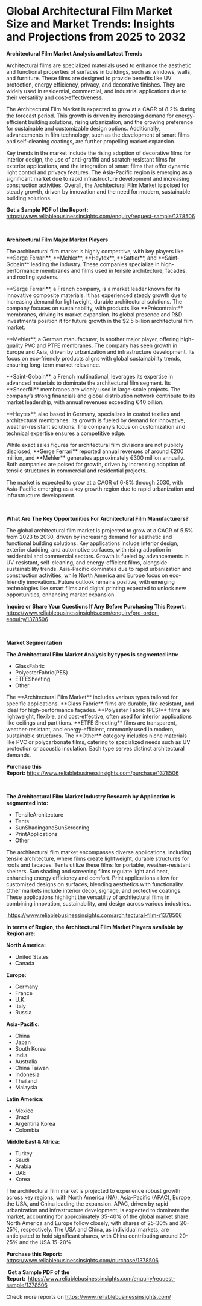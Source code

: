 <p><h1>Global Architectural Film Market Size and Market Trends: Insights and Projections from 2025 to 2032</h1></p><p><strong>Architectural Film Market Analysis and Latest Trends</strong></p>
<p><p>Architectural films are specialized materials used to enhance the aesthetic and functional properties of surfaces in buildings, such as windows, walls, and furniture. These films are designed to provide benefits like UV protection, energy efficiency, privacy, and decorative finishes. They are widely used in residential, commercial, and industrial applications due to their versatility and cost-effectiveness.</p><p>The Architectural Film Market is expected to grow at a CAGR of 8.2% during the forecast period. This growth is driven by increasing demand for energy-efficient building solutions, rising urbanization, and the growing preference for sustainable and customizable design options. Additionally, advancements in film technology, such as the development of smart films and self-cleaning coatings, are further propelling market expansion.</p><p>Key trends in the market include the rising adoption of decorative films for interior design, the use of anti-graffiti and scratch-resistant films for exterior applications, and the integration of smart films that offer dynamic light control and privacy features. The Asia-Pacific region is emerging as a significant market due to rapid infrastructure development and increasing construction activities. Overall, the Architectural Film Market is poised for steady growth, driven by innovation and the need for modern, sustainable building solutions.</p></p>
<p><strong>Get a Sample PDF of the Report:&nbsp;</strong> <a href="https://www.reliablebusinessinsights.com/enquiry/request-sample/1378506?utm_campaign=2032&utm_medium=2&utm_source=Github&utm_content=ia&utm_term=25012025&utm_id=architectural-film">https://www.reliablebusinessinsights.com/enquiry/request-sample/1378506</a></p>
<p>&nbsp;</p>
<p><strong>Architectural Film Major Market Players</strong></p>
<p><p>The architectural film market is highly competitive, with key players like **Serge Ferrari**, **Mehler**, **Heytex**, **Sattler**, and **Saint-Gobain** leading the industry. These companies specialize in high-performance membranes and films used in tensile architecture, facades, and roofing systems.</p><p>**Serge Ferrari**, a French company, is a market leader known for its innovative composite materials. It has experienced steady growth due to increasing demand for lightweight, durable architectural solutions. The company focuses on sustainability, with products like **Précontraint** membranes, driving its market expansion. Its global presence and R&D investments position it for future growth in the $2.5 billion architectural film market.</p><p>**Mehler**, a German manufacturer, is another major player, offering high-quality PVC and PTFE membranes. The company has seen growth in Europe and Asia, driven by urbanization and infrastructure development. Its focus on eco-friendly products aligns with global sustainability trends, ensuring long-term market relevance.</p><p>**Saint-Gobain**, a French multinational, leverages its expertise in advanced materials to dominate the architectural film segment. Its **Sheerfill** membranes are widely used in large-scale projects. The company’s strong financials and global distribution network contribute to its market leadership, with annual revenues exceeding €40 billion.</p><p>**Heytex**, also based in Germany, specializes in coated textiles and architectural membranes. Its growth is fueled by demand for innovative, weather-resistant solutions. The company’s focus on customization and technical expertise ensures a competitive edge.</p><p>While exact sales figures for architectural film divisions are not publicly disclosed, **Serge Ferrari** reported annual revenues of around €200 million, and **Mehler** generates approximately €300 million annually. Both companies are poised for growth, driven by increasing adoption of tensile structures in commercial and residential projects.</p><p>The market is expected to grow at a CAGR of 6-8% through 2030, with Asia-Pacific emerging as a key growth region due to rapid urbanization and infrastructure development.</p></p>
<p>&nbsp;</p>
<p><strong>What Are The Key Opportunities For Architectural Film Manufacturers?</strong></p>
<p><p>The global architectural film market is projected to grow at a CAGR of 5.5% from 2023 to 2030, driven by increasing demand for aesthetic and functional building solutions. Key applications include interior design, exterior cladding, and automotive surfaces, with rising adoption in residential and commercial sectors. Growth is fueled by advancements in UV-resistant, self-cleaning, and energy-efficient films, alongside sustainability trends. Asia-Pacific dominates due to rapid urbanization and construction activities, while North America and Europe focus on eco-friendly innovations. Future outlook remains positive, with emerging technologies like smart films and digital printing expected to unlock new opportunities, enhancing market expansion.</p></p>
<p><strong>Inquire or Share Your Questions If Any Before Purchasing This Report:</strong> <a href="https://www.reliablebusinessinsights.com/enquiry/pre-order-enquiry/1378506?utm_campaign=2032&utm_medium=2&utm_source=Github&utm_content=ia&utm_term=25012025&utm_id=architectural-film">https://www.reliablebusinessinsights.com/enquiry/pre-order-enquiry/1378506</a></p>
<p>&nbsp;</p>
<p><strong>Market Segmentation</strong></p>
<p><strong>The Architectural Film Market Analysis by types is segmented into:</strong></p>
<p><ul><li>GlassFabric</li><li>PolyesterFabric(PES)</li><li>ETFESheeting</li><li>Other</li></ul></p>
<p><p>The **Architectural Film Market** includes various types tailored for specific applications. **Glass Fabric** films are durable, fire-resistant, and ideal for high-performance façades. **Polyester Fabric (PES)** films are lightweight, flexible, and cost-effective, often used for interior applications like ceilings and partitions. **ETFE Sheeting** films are transparent, weather-resistant, and energy-efficient, commonly used in modern, sustainable structures. The **Other** category includes niche materials like PVC or polycarbonate films, catering to specialized needs such as UV protection or acoustic insulation. Each type serves distinct architectural demands.</p></p>
<p><strong>Purchase this Report:&nbsp;</strong><a href="https://www.reliablebusinessinsights.com/purchase/1378506?utm_campaign=2032&utm_medium=2&utm_source=Github&utm_content=ia&utm_term=25012025&utm_id=architectural-film">https://www.reliablebusinessinsights.com/purchase/1378506</a></p>
<p>&nbsp;</p>
<p><strong>The Architectural Film Market Industry Research by Application is segmented into:</strong></p>
<p><ul><li>TensileArchitecture</li><li>Tents</li><li>SunShadingandSunScreening</li><li>PrintApplications</li><li>Other</li></ul></p>
<p><p>The architectural film market encompasses diverse applications, including tensile architecture, where films create lightweight, durable structures for roofs and facades. Tents utilize these films for portable, weather-resistant shelters. Sun shading and screening films regulate light and heat, enhancing energy efficiency and comfort. Print applications allow for customized designs on surfaces, blending aesthetics with functionality. Other markets include interior décor, signage, and protective coatings. These applications highlight the versatility of architectural films in combining innovation, sustainability, and design across various industries.</p></p>
<p><a href="https://www.reliablebusinessinsights.com/architectural-film-r1378506?utm_campaign=2032&utm_medium=2&utm_source=Github&utm_content=ia&utm_term=25012025&utm_id=architectural-film">&nbsp;https://www.reliablebusinessinsights.com/architectural-film-r1378506</a></p>
<p><strong>In terms of Region, the Architectural Film Market Players available by Region are:</strong></p>
<p>
    <p> <strong> North America: </strong>
        <ul>
            <li>United States</li>
            <li>Canada</li>
        </ul>
        </p> 
    <p> <strong> Europe: </strong>
        <ul>
            <li>Germany</li>
            <li>France</li>
            <li>U.K.</li>
            <li>Italy</li>
            <li>Russia</li>
        </ul>
        </p> 
    <p> <strong> Asia-Pacific: </strong>
        <ul>
            <li>China</li>
            <li>Japan</li>
            <li>South Korea</li>
            <li>India</li>
            <li>Australia</li>
            <li>China Taiwan</li>
            <li>Indonesia</li>
            <li>Thailand</li>
            <li>Malaysia</li>
        </ul>
        </p> 
    <p> <strong> Latin America: </strong>
        <ul>
            <li>Mexico</li>
            <li>Brazil</li>
            <li>Argentina Korea</li>
            <li>Colombia</li>
        </ul>
        </p> 
    <p> <strong> Middle East & Africa: </strong>
        <ul>
            <li>Turkey</li>
            <li>Saudi</li>
            <li>Arabia</li>
            <li>UAE</li>
            <li>Korea</li>
        </ul>
    </p>
    </p>
<p><p>The architectural film market is projected to experience robust growth across key regions, with North America (NA), Asia-Pacific (APAC), Europe, the USA, and China leading the expansion. APAC, driven by rapid urbanization and infrastructure development, is expected to dominate the market, accounting for approximately 35-40% of the global market share. North America and Europe follow closely, with shares of 25-30% and 20-25%, respectively. The USA and China, as individual markets, are anticipated to hold significant shares, with China contributing around 20-25% and the USA 15-20%.</p></p>
<p><strong>Purchase this Report: </strong><a href="https://www.reliablebusinessinsights.com/purchase/1378506?utm_campaign=2032&utm_medium=2&utm_source=Github&utm_content=ia&utm_term=25012025&utm_id=architectural-film">https://www.reliablebusinessinsights.com/purchase/1378506</a></p>
<p>&nbsp;<strong>Get a Sample PDF of the Report:&nbsp;&nbsp;</strong><a href="https://www.reliablebusinessinsights.com/enquiry/request-sample/1378506?utm_campaign=2032&utm_medium=2&utm_source=Github&utm_content=ia&utm_term=25012025&utm_id=architectural-film">https://www.reliablebusinessinsights.com/enquiry/request-sample/1378506</a></p>
<p><strong></strong></p>
<p>Check more reports on <a href="https://www.reliablebusinessinsights.com/?utm_campaign=2032&utm_medium=2&utm_source=Github&utm_content=ia&utm_term=25012025&utm_id=architectural-film">https://www.reliablebusinessinsights.com/</a></p>